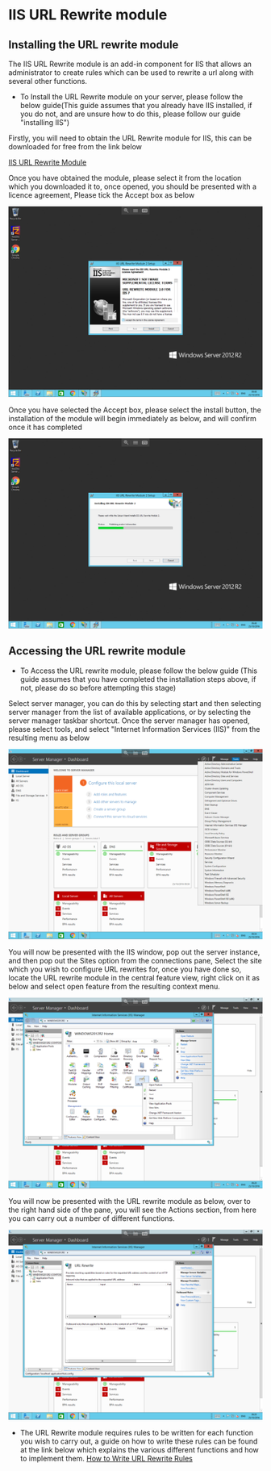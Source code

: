 # IIS URL Rewrite module

## Installing the URL rewrite module

The IIS URL Rewrite module is an add-in component for IIS that allows an administrator to create rules which can be used to rewrite a url along with several other functions.

* To Install the URL Rewrite module on your server, please follow the below guide(This guide assumes that you already have IIS installed, if you do not, and are unsure how to do this, please follow our guide "installing IIS")

Firstly, you will need to obtain the URL Rewrite module for IIS, this can be downloaded for free from the link below

[IIS URL Rewrite Module](https://www.iis.net/downloads/microsoft/url-rewrite)

Once you have obtained the module, please select it from the location which you downloaded it to, once opened, you should be presented with a licence agreement, Please tick the Accept box as below

![Module Install](files/rewrite/licenceagreement.PNG)

Once you have selected the Accept box, please select the install button, the installation of the module will begin immediately as below, and will confirm once it has completed

![Module Installing](files/rewrite/installation.PNG)

## Accessing the URL rewrite module

* To Access the URL rewrite module, please follow the below guide (This guide assumes that you have completed the installation steps above, if not, please do so before attempting this stage) 

Select server manager, you can do this by selecting start and then selecting server manager from the list of available applications, or by selecting the server manager taskbar shortcut.
Once the server manager has opened, please select tools, and select "Internet Information Services (IIS)" from the resulting menu as below

![Server Manager](files/rewrite/servermanager.PNG)

You will now be presented with the IIS window, pop out the server instance, and then pop out the Sites option from the connections pane, 
Select the site which you wish to configure URL rewrites for, once you have done so, locate the URL rewrite module in the central feature view, right click on it as below and select open feature from the resulting context menu.

![Rewrite module selected](files/rewrite/moduleselected.PNG)

You will now be presented with the URL rewrite module as below, over to the right hand side of the pane, you will see the Actions section, from here you can carry out a number of different functions.

![Rewrite Open](files/rewrite/moduleopened.PNG)

* The URL Rewrite module requires rules to be written for each function you wish to carry out, a guide on how to write these rules can be found at the link below which explains the various different functions and how to implement them.
[How to Write URL Rewrite Rules](https://www.iis.net/learn/extensions/url-rewrite-module/creating-rewrite-rules-for-the-url-rewrite-module)
